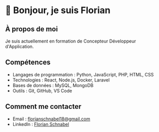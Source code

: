 # 👋 Bonjour, je suis Florian

## À propos de moi
Je suis actuellement en formation de Concepteur Développeur d'Application.

## Compétences
- Langages de programmation : Python, JavaScript, PHP, HTML, CSS
- Technologies : React, Node.js, Docker, Laravel
- Bases de données : MySQL, MongoDB
- Outils : Git, GitHub, VS Code

## Comment me contacter
- Email : [florianschnabel18@gmail.com](mailto:florianschnabel18@gmail.com)
- LinkedIn : [Florian Schnabel](https://www.linkedin.com/in/florian-schnabel-aaa700263/)
